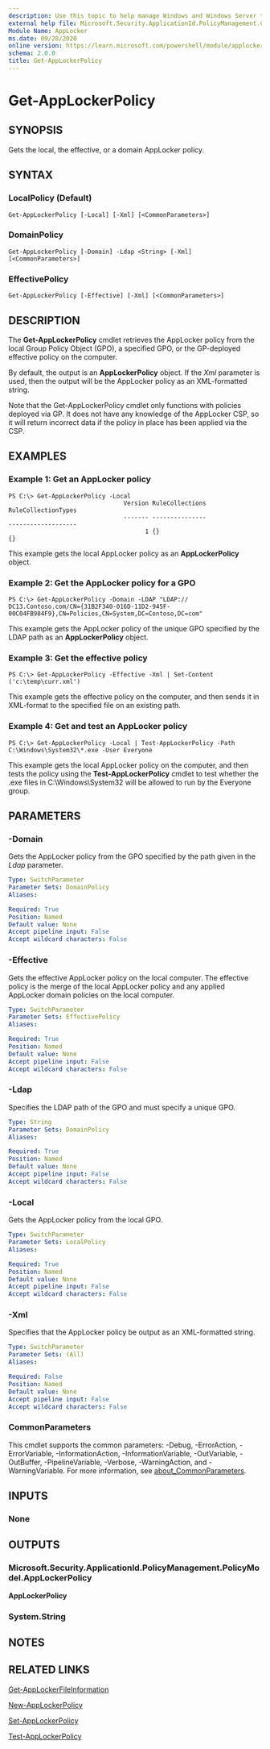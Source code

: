 ```yaml
---
description: Use this topic to help manage Windows and Windows Server technologies with Windows PowerShell.
external help file: Microsoft.Security.ApplicationId.PolicyManagement.Cmdlets.dll-Help.xml
Module Name: AppLocker
ms.date: 09/28/2020
online version: https://learn.microsoft.com/powershell/module/applocker/get-applockerpolicy?view=windowsserver2025-ps&wt.mc_id=ps-gethelp
schema: 2.0.0
title: Get-AppLockerPolicy
---
```


# Get-AppLockerPolicy

## SYNOPSIS
Gets the local, the effective, or a domain AppLocker policy.

## SYNTAX

### LocalPolicy (Default)
```
Get-AppLockerPolicy [-Local] [-Xml] [<CommonParameters>]
```

### DomainPolicy
```
Get-AppLockerPolicy [-Domain] -Ldap <String> [-Xml] [<CommonParameters>]
```

### EffectivePolicy
```
Get-AppLockerPolicy [-Effective] [-Xml] [<CommonParameters>]
```

## DESCRIPTION
The **Get-AppLockerPolicy** cmdlet retrieves the AppLocker policy from the local Group Policy Object (GPO), a specified GPO, or the GP-deployed effective policy on the computer.

By default, the output is an **AppLockerPolicy** object.
If the *Xml* parameter is used, then the output will be the AppLocker policy as an XML-formatted string.

Note that the Get-AppLockerPolicy cmdlet only functions with policies deployed via GP. It does not have any knowledge of the AppLocker CSP, so it will return incorrect data if the policy in place has been applied via the CSP.

## EXAMPLES

### Example 1: Get an AppLocker policy
```
PS C:\> Get-AppLockerPolicy -Local
                                Version RuleCollections                         RuleCollectionTypes
                                ------- ---------------                         -------------------
                                      1 {}                                      {}
```

This example gets the local AppLocker policy as an **AppLockerPolicy** object.

### Example 2: Get the AppLocker policy for a GPO
```
PS C:\> Get-AppLockerPolicy -Domain -LDAP "LDAP:// DC13.Contoso.com/CN={31B2F340-016D-11D2-945F-00C04FB984F9},CN=Policies,CN=System,DC=Contoso,DC=com"
```

This example gets the AppLocker policy of the unique GPO specified by the LDAP path as an **AppLockerPolicy** object.

### Example 3: Get the effective policy
```
PS C:\> Get-AppLockerPolicy -Effective -Xml | Set-Content ('c:\temp\curr.xml')
```

This example gets the effective policy on the computer, and then sends it in XML-format to the specified file on an existing path.

### Example 4: Get and test an AppLocker policy
```
PS C:\> Get-AppLockerPolicy -Local | Test-AppLockerPolicy -Path C:\Windows\System32\*.exe -User Everyone
```

This example gets the local AppLocker policy on the computer, and then tests the policy using the **Test-AppLockerPolicy** cmdlet to test whether the .exe files in C:\Windows\System32 will be allowed to run by the Everyone group.

## PARAMETERS

### -Domain
Gets the AppLocker policy from the GPO specified by the path given in the *Ldap* parameter.

```yaml
Type: SwitchParameter
Parameter Sets: DomainPolicy
Aliases:

Required: True
Position: Named
Default value: None
Accept pipeline input: False
Accept wildcard characters: False
```

### -Effective
Gets the effective AppLocker policy on the local computer.
The effective policy is the merge of the local AppLocker policy and any applied AppLocker domain policies on the local computer.

```yaml
Type: SwitchParameter
Parameter Sets: EffectivePolicy
Aliases:

Required: True
Position: Named
Default value: None
Accept pipeline input: False
Accept wildcard characters: False
```

### -Ldap
Specifies the LDAP path of the GPO and must specify a unique GPO.

```yaml
Type: String
Parameter Sets: DomainPolicy
Aliases:

Required: True
Position: Named
Default value: None
Accept pipeline input: False
Accept wildcard characters: False
```

### -Local
Gets the AppLocker policy from the local GPO.

```yaml
Type: SwitchParameter
Parameter Sets: LocalPolicy
Aliases:

Required: True
Position: Named
Default value: None
Accept pipeline input: False
Accept wildcard characters: False
```

### -Xml
Specifies that the AppLocker policy be output as an XML-formatted string.

```yaml
Type: SwitchParameter
Parameter Sets: (All)
Aliases:

Required: False
Position: Named
Default value: None
Accept pipeline input: False
Accept wildcard characters: False
```

### CommonParameters
This cmdlet supports the common parameters: -Debug, -ErrorAction, -ErrorVariable, -InformationAction, -InformationVariable, -OutVariable, -OutBuffer, -PipelineVariable, -Verbose, -WarningAction, and -WarningVariable. For more information, see [about_CommonParameters](https://go.microsoft.com/fwlink/?LinkID=113216).

## INPUTS

### None

## OUTPUTS

### Microsoft.Security.ApplicationId.PolicyManagement.PolicyModel.AppLockerPolicy
**AppLockerPolicy**

### System.String

## NOTES

## RELATED LINKS

[Get-AppLockerFileInformation](./Get-AppLockerFileInformation.md)

[New-AppLockerPolicy](./New-AppLockerPolicy.md)

[Set-AppLockerPolicy](./Set-AppLockerPolicy.md)

[Test-AppLockerPolicy](./Test-AppLockerPolicy.md)

